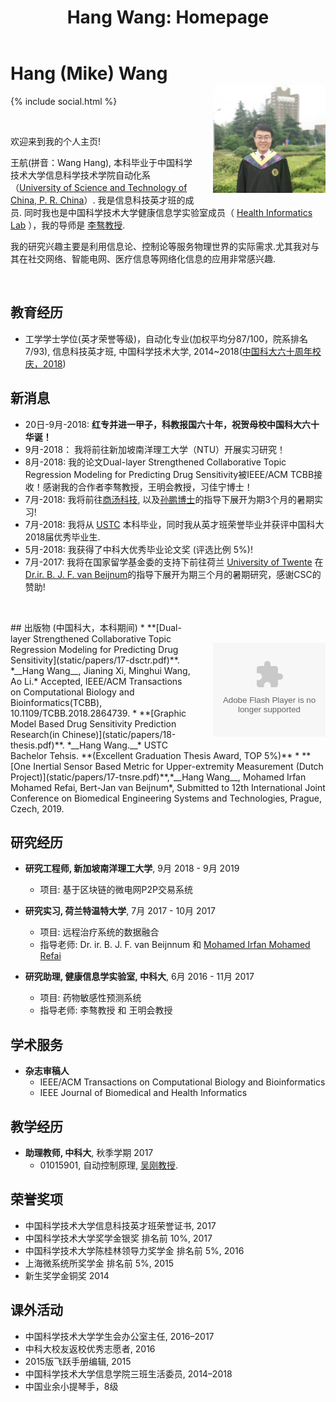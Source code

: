﻿---
layout: default
section: chinese
title: "Hang Wang: Homepage"
---
<img src="static/info/profile2.jpg" class="img-thumbnail" width="180px" style="float:right; margin-left:30px; margin-top:35px; margin-bottom:10px;">

# Hang (Mike) Wang
{% include social.html %}

&nbsp;

欢迎来到我的个人主页! 

王航(拼音：Wang Hang), 本科毕业于中国科学技术大学信息科学技术学院自动化系（[University of Science and Technology of China, P. R. China](http://www.ustc.edu.cn/)）. 我是信息科技英才班的成员. 同时我也是中国科学技术大学健康信息学实验室成员（ [Health Informatics Lab](http://bioinformatics.ustc.edu.cn/) ），我的导师是 [李骜教授](http://bioinformatics.ustc.edu.cn/teams.html).

我的研究兴趣主要是利用信息论、控制论等服务物理世界的实际需求.尤其我对与其在社交网络、智能电网、医疗信息等网络化信息的应用非常感兴趣.

&nbsp;

## 教育经历
  *  工学学士学位(英才荣誉等级)，自动化专业(加权平均分87/100，院系排名7/93), 信息科技英才班, 中国科学技术大学, 2014~2018([中国科大六十周年校庆，2018](http://xq.ustc.edu.cn))

## 新消息
  * 20日-9月-2018: __红专并进一甲子，科教报国六十年，祝贺母校中国科大六十华诞！__
  * 9月-2018： 我将前往新加坡南洋理工大学（NTU）开展实习研究！
  * 8月-2018:  我的论文Dual-layer Strengthened Collaborative Topic Regression Modeling for Predicting Drug Sensitivity被IEEE/ACM TCBB接收！感谢我的合作者李骜教授，王明会教授，习佳宁博士！
  * 7月-2018:  我将前往[商汤科技](https://www.sensetime.com), 以及[孙鹏博士](https://www.linkedin.com/in/sunpengsdu/)的指导下展开为期3个月的暑期实习!
  * 7月-2018:  我将从 [USTC](http://www.ustc.edu.cn/) 本科毕业，同时我从英才班荣誉毕业并获评中国科大2018届优秀毕业生.
  * 5月-2018:  我获得了中科大优秀毕业论文奖 (评选比例 5%)!
  * 7月-2017:  我将在国家留学基金委的支持下前往荷兰 [University of Twente](https://www.utwente.nl/en/) 在 [Dr.ir. B. J. F. van Beijnum](https://www.utwente.nl/en/eemcs/bss/people/staff/bert_jan_vanbeijnum/%20)的指导下展开为期三个月的暑期研究，感谢CSC的赞助!

&nbsp;
<object classid="clsid:D27CDB6E-AE6D-11cf-96B8-444553540000" 
codebase="http://download.macromedia.com/pub/shockwave/cabs/flash/swflash.cab#version=9,0,16,0" width="180px">
<param name="movie" value="static/info/motion1.swf"> 
<param name="quality" value="high"> 
<param name="play" value="true"> 
<param name="LOOP" value="true"> 
<embed src="static/info/motion3.swf" width="180px" style="float:right; margin-left:30px; margin-top:35px; margin-bottom:10px;" play="true" loop="true" quality="high" pluginspage="http://www.macromedia.com/go/getflashplayer" type="application/x-shockwave-flash"> 
</object> 
## 出版物 (中国科大，本科期间)
  * **[Dual-layer Strengthened Collaborative Topic Regression Modeling for Predicting Drug Sensitivity](static/papers/17-dsctr.pdf)**. *__Hang Wang__, Jianing Xi, Minghui Wang, Ao Li.* Accepted, IEEE/ACM Transactions on Computational Biology and Bioinformatics(TCBB), 10.1109/TCBB.2018.2864739.	
  * **[Graphic Model Based Drug Sensitivity Prediction Research(in Chinese)](static/papers/18-thesis.pdf)**. *__Hang Wang.__* USTC Bachelor Tehsis. **(Excellent Graduation Thesis Award, TOP 5%)**
   * **[One Inertial Sensor Based Metric for Upper-extremity Measurement (Dutch Project)](static/papers/17-tnsre.pdf)**,*__Hang Wang__, Mohamed Irfan Mohamed Refai, Bert-Jan van Beijnum*, Submitted to 12th International Joint Conference on Biomedical Engineering Systems and Technologies,  Prague, Czech, 2019.

## 研究经历
  * **研究工程师, 新加坡南洋理工大学**, 9月 2018 - 9月 2019
	* 项目: 基于区块链的微电网P2P交易系统
	
  * **研究实习, 荷兰特温特大学**, 7月 2017 - 10月 2017
	* 项目: 远程治疗系统的数据融合
	* 指导老师:  Dr. ir. B. J. F. van Beijnnum 和 [Mohamed Irfan Mohamed Refai](https://www.linkedin.com/in/mrmirfan/)

  * **研究助理, 健康信息学实验室, 中科大**, 6月 2016 - 11月 2017
    * 项目: 药物敏感性预测系统
    * 指导老师:  李骜教授 和 王明会教授

## 学术服务
* **杂志审稿人**
   * IEEE/ACM Transactions on Computational Biology and Bioinformatics
   * IEEE Journal of Biomedical and Health Informatics

## 教学经历
  * **助理教师, 中科大**, 秋季学期 2017
    * 01015901, 自动控制原理, [吴刚教授](http://iia.ustc.edu.cn/iia/?p=33).


## 荣誉奖项
 * 中国科学技术大学信息科技英才班荣誉证书, 2017
 * 中国科学技术大学奖学金银奖 排名前 10%, 2017
 * 中国科学技术大学陈桂林领导力奖学金 排名前 5%, 2016
 * 上海微系统所奖学金 排名前 5%, 2015
 * 新生奖学金铜奖 2014


## 课外活动
 * 中国科学技术大学学生会办公室主任, 2016–2017
 * 中科大校友返校优秀志愿者, 2016
 * 2015版飞跃手册编辑, 2015
 * 中国科学技术大学信息学院三班生活委员, 2014–2018
 * 中国业余小提琴手，8级

<script type='text/javascript' id='clustrmaps' src='//cdn.clustrmaps.com/map_v2.js?cl=ffffff&w=386&t=tt&d=E88vyhOzRJdE1JSRWCnweNEZ3UdMTAwk8U4b_DEk6cE'></script>
